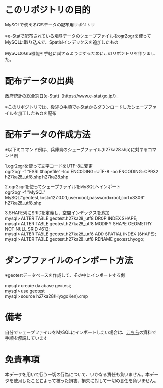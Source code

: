 # このリポジトリの目的
MySQLで使えるGISデータの配布用リポジトリ<br><br>
※e-Statで配布されている境界データのシェープファイルをogr2ogrを使ってMySQLに取り込んで、Spatialインデックスを追加したもの<br>
<br>
MySQLのGIS機能を手軽に試せるようにするためにこのリポジトリを作りました。

# 配布データの出典
政府統計の総合窓口(e-Stat)（https://www.e-stat.go.jp/）<br><br>
※このリポジトリでは、後述の手順でe-Statからダウンロードしたシェープファイルを加工したものを配布

# 配布データの作成方法
※以下のコマンド例は、兵庫県のシェープファイル(h27ka28.shp)に対するコマンド例

1.ogr2ogrを使って文字コードをUTF-8に変更<br>
ogr2ogr -f “ESRI Shapefile” -lco ENCODING=UTF-8 -oo ENCODING=CP932 h27ka28_utf8.shp h27ka28.shp

2.ogr2ogrを使ってシェープファイルをMySQLへインポート<br>
ogr2ogr -f "MySQL" MySQL:"geotest,host=127.0.0.1,user=root,password=root,port=3306" h27ka28_utf8.shp

3.SHAPE列にSRIDを定義し、空間インデックスを追加<br>
mysql> ALTER TABLE geotest.h27ka28_utf8 DROP INDEX SHAPE;<br>
mysql> ALTER TABLE geotest.h27ka28_utf8 MODIFY SHAPE GEOMETRY NOT NULL SRID 4612;<br>
mysql> ALTER TABLE geotest.h27ka28_utf8 ADD SPATIAL INDEX (SHAPE);<br>
mysql> ALTER TABLE geotest.h27ka28_utf8 RENAME geotest.hyogo;<br>

# ダンプファイルのインポート方法
※geotestデータベースを作成して、その中にインポートする例<br><br>
mysql> create database geotest;<br>
mysql> use geotest<br>
mysql> source h27ka28(HyogoKen).dmp

# 備考
自分でシェープファイルをMySQLにインポートしたい場合は、[こちら](https://speakerdeck.com/yoshiakiyamasaki/mysql-8-dot-0deqiang-hua-saretagisji-neng-toshi-yong-shi-li-falsegoshao-jie-a?slide=40)の資料で手順を解説しています

# 免責事項
本データを用いて行う一切の行為について、いかなる責任も負いません。本データを使用したことによって被った損害、損失に対して一切の責任を負いません。
